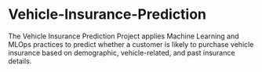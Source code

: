 # Vehicle-Insurance-Prediction
The Vehicle Insurance Prediction Project applies Machine Learning and MLOps practices to predict whether a customer is likely to purchase vehicle insurance based on demographic, vehicle-related, and past insurance details.
